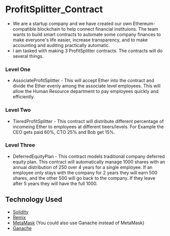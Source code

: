 # ProfitSplitter_Contract

* We are a startup company and we have created our own Ethereum-compatible blockchain to help connect financial instituions. The team wants to build smart contracts to automate
some company finances to make everyone's life easier, increase transparency, and to make accounting and auditing practically automatic. 
* I am tasked with making 3 ProfitSplitter contracts. The contracts will do several things.

### Level One
* AssociateProfitSplitter - This will accept Ether into the contract and divide the Ether evenly among the associate level employees.
This will allow the Human Resource department to pay employees quickly and efficiently.

### Level Two
* TieredProfitSplitter - This contract will distribute different percentage of incomeing Ether to employees at different tieers/levels. For Example the CEO gets paid 60%, CTO 25% 
and Bob get 15%.

### Level Three 
* DeferredEquityPlan - This contract models traditional company deferred equity plan. This contract will automatically manage 1000 shares with an annual distribution of 250 over 4 years for a single employee. If an employee only stays with the company for 2 years they will earn 500 shares, and the other 500 will go back to the company. If they leave after 5 years they will have the full 1000. 


## Technology Used
- [Solidity](https://docs.soliditylang.org/en/v0.8.9/)
- [Remix](https://remix.ethereum.org/#optimize=false&runs=200&evmVersion=null&version=soljson-v0.8.7+commit.e28d00a7.js)
- [MetaMask](https://metamask.io/) (You could also use Ganache instead of MetaMask)
- [Ganache](https://www.trufflesuite.com/ganache)
